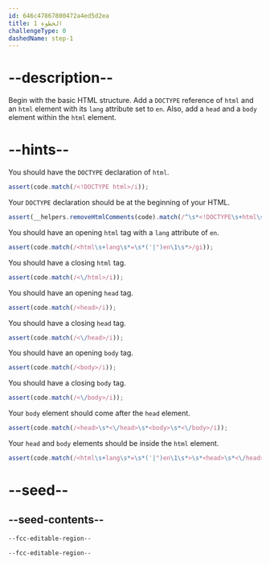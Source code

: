 ```yaml
---
id: 646c47867800472a4ed5d2ea
title: الخطوة 1
challengeType: 0
dashedName: step-1
---
```


# --description--

Begin with the basic HTML structure. Add a `DOCTYPE` reference of `html` and an `html` element with its `lang` attribute set to `en`. Also, add a `head` and a `body` element within the `html` element.

# --hints--

You should have the `DOCTYPE` declaration of `html`.

```js
assert(code.match(/<!DOCTYPE html>/i));
```

Your `DOCTYPE` declaration should be at the beginning of your HTML.

```js
assert(__helpers.removeHtmlComments(code).match(/^\s*<!DOCTYPE\s+html\s*>/i));
```

You should have an opening `html` tag with a `lang` attribute of `en`.

```js
assert(code.match(/<html\s+lang\s*=\s*('|")en\1\s*>/gi));
```

You should have a closing `html` tag.

```js
assert(code.match(/<\/html>/i));
```

You should have an opening `head` tag.

```js
assert(code.match(/<head>/i));
```

You should have a closing `head` tag.

```js
assert(code.match(/<\/head>/i));
```

You should have an opening `body` tag.

```js
assert(code.match(/<body>/i));
```

You should have a closing `body` tag.

```js
assert(code.match(/<\/body>/i));
```

Your `body` element should come after the `head` element.

```js
assert(code.match(/<head>\s*<\/head>\s*<body>\s*<\/body>/i));
```

Your `head` and `body` elements should be inside the `html` element.

```js
assert(code.match(/<html\s+lang\s*=\s*('|")en\1\s*>\s*<head>\s*<\/head>\s*<body>\s*<\/body>\s*<\/html>/i));
```

# --seed--

## --seed-contents--

```html
--fcc-editable-region--

--fcc-editable-region--
```
